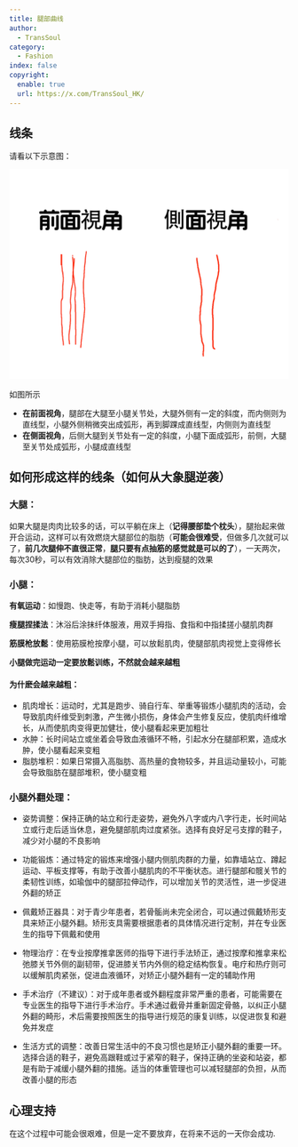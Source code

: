 ```yaml
---
title: 腿部曲线
author:
  - TransSoul
category:
  - Fashion
index: false
copyright:
  enable: true
  url: https://x.com/TransSoul_HK/
---
```


## 线条

请看以下示意图：

![](img/legs.jpg)

如图所示

- **在前面视角**，腿部在大腿至小腿关节处，大腿外侧有一定的斜度，而内侧则为直线型，小腿外侧稍微突出成弧形，再到脚踝成直线型，内侧则为直线型
- **在侧面视角**，后侧大腿到关节处有一定的斜度，小腿下面成弧形，前侧，大腿至关节处成弧形，小腿成直线型



## 如何形成这样的线条（如何从大象腿逆袭）

### 大腿：

如果大腿是肉肉比较多的话，可以平躺在床上（**记得腰部垫个枕头**），腿抬起来做开合运动，这样可以有效燃烧大腿部位的脂肪（**可能会很难受**，但做多几次就可以了，**前几次腿伸不直很正常**，**腿只要有点抽筋的感觉就是可以的了**），一天两次，每次30秒，可以有效消除大腿部位的脂肪，达到瘦腿的效果

### 小腿：

**有氧运动**：如慢跑、快走等，有助于消耗小腿脂肪

**瘦腿捏揉法**：沐浴后涂抹纤体服液，用双手拇指、食指和中指揉搓小腿肌肉群

**筋膜枪放鬆**：使用筋膜枪按摩小腿，可以放鬆肌肉，使腿部肌肉视觉上变得修长

**小腿做完运动一定要放鬆训练，不然就会越来越粗**

#### 为什麽会越来越粗：

- 肌肉增长：运动时，尤其是跑步、骑自行车、举重等锻炼小腿肌肉的活动，会导致肌肉纤维受到刺激，产生微小损伤，身体会产生修复反应，使肌肉纤维增长，从而使肌肉变得更加健壮，使小腿看起来更加粗壮
- 水肿：长时间站立或坐着会导致血液循环不畅，引起水分在腿部积累，造成水肿，使小腿看起来变粗
- 脂肪堆积：如果日常摄入高脂肪、高热量的食物较多，并且运动量较小，可能会导致脂肪在腿部堆积，使小腿变粗

### 小腿外翻处理：

- 姿势调整：保持正确的站立和行走姿势，避免外八字或内八字行走，长时间站立或行走后适当休息，避免腿部肌肉过度紧张。选择有良好足弓支撑的鞋子，减少对小腿的不良影响

- 功能锻炼：通过特定的锻炼来增强小腿内侧肌肉群的力量，如靠墙站立、蹲起运动、平板支撑等，有助于改善小腿肌肉的不平衡状态。进行腿部和髋关节的柔韧性训练，如瑜伽中的腿部拉伸动作，可以增加关节的灵活性，进一步促进外翻的矫正

- 佩戴矫正器具：对于青少年患者，若骨骺尚未完全闭合，可以通过佩戴矫形支具来矫正小腿外翻。矫形支具需要根据患者的具体情况进行定制，并在专业医生的指导下佩戴和使用

- 物理治疗：在专业按摩推拿医师的指导下进行手法矫正，通过按摩和推拿来松弛膝关节外侧的副韧带，促进膝关节内外侧的稳定结构恢复。电疗和热疗则可以缓解肌肉紧张，促进血液循环，对矫正小腿外翻有一定的辅助作用

- 手术治疗（不建议）：对于成年患者或外翻程度非常严重的患者，可能需要在专业医生的指导下进行手术治疗。手术通过截骨并重新固定骨骼，以纠正小腿外翻的畸形，术后需要按照医生的指导进行规范的康复训练，以促进恢复和避免并发症

- 生活方式的调整：改善日常生活中的不良习惯也是矫正小腿外翻的重要一环。选择合适的鞋子，避免高跟鞋或过于紧窄的鞋子，保持正确的坐姿和站姿，都是有助于减缓小腿外翻的措施。适当的体重管理也可以减轻腿部的负担，从而改善小腿的形态

## 心理支持

在这个过程中可能会很艰难，但是一定不要放弃，在将来不远的一天你会成功.

